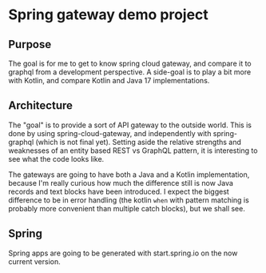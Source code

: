 # Spring gateway demo project

## Purpose

The goal is for me to get to know spring cloud gateway, and compare it to graphql from a development perspective.
A side-goal is to play a bit more with Kotlin, and compare Kotlin and Java 17 implementations.


## Architecture

The "goal" is to provide a sort of API gateway to the outside world. This is done by using spring-cloud-gateway, and independently with spring-graphql (which is not final yet). Setting aside the relative strengths and weaknesses of an entity based REST vs GraphQL pattern, it is interesting to see what the code looks like.

The gateways are going to have both a Java and a Kotlin implementation, because I'm really curious how much the difference still is now Java records and text blocks have been introduced. I expect the biggest difference to be in error handling (the kotlin `when` with pattern matching is probably more convenient than multiple catch blocks), but we shall see.

## Spring

Spring apps are going to be generated with start.spring.io on the now current version.
